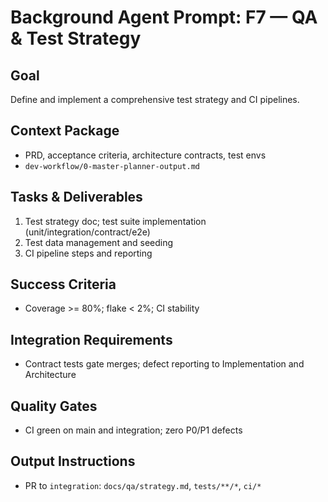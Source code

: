 # Background Agent Prompt: F7 — QA & Test Strategy

## Goal
Define and implement a comprehensive test strategy and CI pipelines.

## Context Package
- PRD, acceptance criteria, architecture contracts, test envs
- `dev-workflow/0-master-planner-output.md`

## Tasks & Deliverables
1. Test strategy doc; test suite implementation (unit/integration/contract/e2e)
2. Test data management and seeding
3. CI pipeline steps and reporting

## Success Criteria
- Coverage >= 80%; flake < 2%; CI stability

## Integration Requirements
- Contract tests gate merges; defect reporting to Implementation and Architecture

## Quality Gates
- CI green on main and integration; zero P0/P1 defects

## Output Instructions
- PR to `integration`: `docs/qa/strategy.md`, `tests/**/*`, `ci/*`
